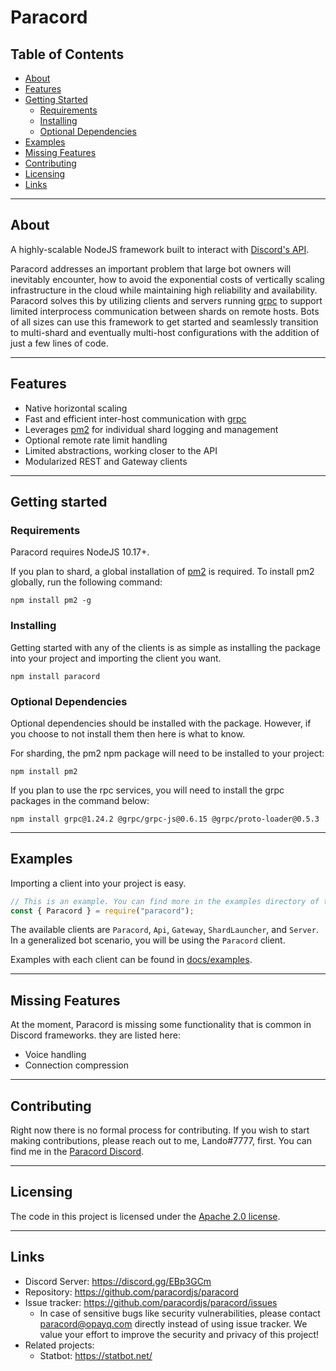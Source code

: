 # Paracord

## Table of Contents

- [About](#about)
- [Features](#features)
- [Getting Started](#getting-started)
  - [Requirements](#requirements)
  - [Installing](#installing)
  - [Optional Dependencies](#optional-dependencies)
- [Examples](#examples)
- [Missing Features](#missing-features)
- [Contributing](#contributing)
- [Licensing](#licensing)
- [Links](#links)

---

## About

A highly-scalable NodeJS framework built to interact with [Discord's API](https://discordapp.com/developers/docs/intro).

Paracord addresses an important problem that large bot owners will inevitably encounter, how to avoid the exponential costs of vertically scaling infrastructure in the cloud while maintaining high reliability and availability. Paracord solves this by utilizing clients and servers running [grpc](https://grpc.io/) to support limited interprocess communication between shards on remote hosts. Bots of all sizes can use this framework to get started and seamlessly transition to multi-shard and eventually multi-host configurations with the addition of just a few lines of code.

---

## Features

- Native horizontal scaling
- Fast and efficient inter-host communication with [grpc](https://grpc.io/)
- Leverages [pm2](https://pm2.keymetrics.io/) for individual shard logging and management
- Optional remote rate limit handling
- Limited abstractions, working closer to the API
- Modularized REST and Gateway clients

---

## Getting started

### Requirements

Paracord requires NodeJS 10.17+.

If you plan to shard, a global installation of [pm2](https://pm2.keymetrics.io/) is required. To install pm2 globally, run the following command:

```shell
npm install pm2 -g
```

### Installing

Getting started with any of the clients is as simple as installing the package into your project and importing the client you want.

```shell
npm install paracord
```

### Optional Dependencies

Optional dependencies should be installed with the package.
However, if you choose to not install them then here is what to know.

For sharding, the pm2 npm package will need to be installed to your project:

```shell
npm install pm2
```

If you plan to use the rpc services, you will need to install the grpc packages in the command below:

```shell
npm install grpc@1.24.2 @grpc/grpc-js@0.6.15 @grpc/proto-loader@0.5.3
```

---

## Examples

Importing a client into your project is easy.

```javascript
// This is an example. You can find more in the examples directory of this repo.
const { Paracord } = require("paracord");
```

The available clients are `Paracord`, `Api`, `Gateway`, `ShardLauncher`, and `Server`. In a generalized bot scenario, you will be using the `Paracord` client.

Examples with each client can be found in [docs/examples](examples/examples.md).

---

## Missing Features

At the moment, Paracord is missing some functionality that is common in Discord frameworks. they are listed here:

- Voice handling
- Connection compression

---

## Contributing

Right now there is no formal process for contributing. If you wish to start making contributions, please reach out to me, Lando#7777, first. You can find me in the [Paracord Discord](https://discord.gg/EBp3GCm).

---

## Licensing

The code in this project is licensed under the [Apache 2.0 license](LICENSE).

---

## Links

- Discord Server: https://discord.gg/EBp3GCm
- Repository: https://github.com/paracordjs/paracord
- Issue tracker: https://github.com/paracordjs/paracord/issues
  - In case of sensitive bugs like security vulnerabilities, please contact
    paracord@opayq.com directly instead of using issue tracker. We value your effort
    to improve the security and privacy of this project!
- Related projects:
  - Statbot: https://statbot.net/
